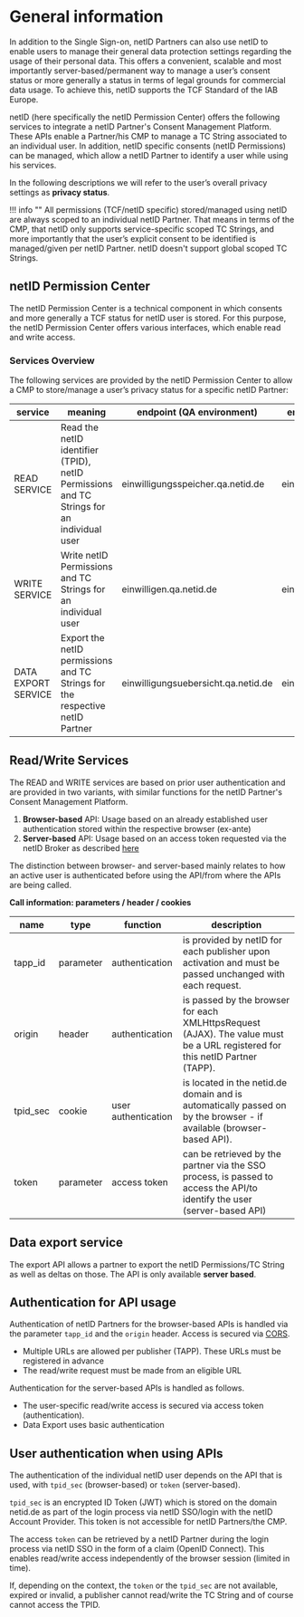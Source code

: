 # General information

In addition to the Single Sign-on, netID Partners can also use netID to enable users to manage their general data protection settings regarding the usage of their personal data. This offers a convenient, scalable and most importantly server-based/permanent way to manage a user’s consent status or more generally a status in terms of legal grounds for commercial data usage. To achieve this, netID supports the TCF Standard of the IAB Europe.

netID (here specifically the netID Permission Center) offers the following services to integrate a netID Partner's Consent Management Platform. These APIs enable a Partner/his CMP to manage a TC String associated to an individual user. In addition, netID specific consents (netID Permissions) can be managed, which allow a netID Partner to identify a user while using his services.

In the following descriptions we will refer to the user’s overall privacy settings as **privacy status**.

!!! info  ""
    All permissions (TCF/netID specific) stored/managed using netID are always scoped to an individual netID Partner. That means in terms of the CMP, that netID only supports service-specific scoped TC Strings, and more importantly that the user’s explicit consent to be identified is managed/given per netID Partner. netID doesn't support global scoped TC Strings.

## netID Permission Center

The netID Permission Center is a technical component in which consents and more generally a TCF status for netID user is stored. For this purpose, the netID Permission Center offers various interfaces, which enable read and write access.

### Services Overview

The following services are provided by the netID Permission Center to allow a CMP to store/manage a user’s privacy status for a specific netID Partner:

| service | meaning | endpoint (QA environment) | endpoint (LIVE environment) |
| ----------- | ----------- | ----------- | ----------- |
| READ SERVICE | Read the netID identifier (TPID), netID Permissions and TC Strings for an individual user | einwilligungsspeicher.qa.netid.de | einwilligungsspeicher.netid.de |
| WRITE SERVICE | Write netID Permissions and TC Strings for an individual user | einwilligen.qa.netid.de | einwilligen.netid.de |
| DATA EXPORT SERVICE | Export the netID permissions and TC Strings for the respective netID Partner | einwilligungsuebersicht.qa.netid.de | einwilligungsuebersicht.netid.de |

## Read/Write Services

The READ and WRITE services are based on prior user authentication and are provided in two variants, with similar functions for the netID Partner's Consent Management Platform.

1. **Browser-based** API: Usage based on an already established user authentication stored within the respective browser (ex-ante)
2. **Server-based** API: Usage based on an access token requested via the netID Broker as described [here](access-token.md)

The distinction between browser- and server-based mainly relates to how an active user is authenticated before using the API/from where the APIs are being called.

**Call information: parameters / header / cookies**

| name | type | function  | description |
| ----------- | ----------- | ----------- | ----------- |
| tapp_id | parameter | authentication | is provided by netID for each publisher upon activation and must be passed unchanged with each request. |
| origin | header | authentication | is passed by the browser for each XMLHttpsRequest (AJAX). The value must be a URL registered for this netID Partner (TAPP). |
| tpid_sec | cookie | user authentication | is located in the netid.de domain and is automatically passed on by the browser - if available (browser-based API). |
| token | parameter | access token | can be retrieved by the partner via the SSO process, is passed to access the API/to identify the user (server-based API) |

## Data export service

The export API allows a partner to export the netID Permissions/TC String as well as deltas on those. The API is only available **server based**.

## Authentication for API usage

Authentication of netID Partners for the browser-based APIs is handled via the parameter `tapp_id` and the `origin` header. Access is secured via [CORS](https://en.wikipedia.org/wiki/Cross-origin_resource_sharing).

- Multiple URLs are allowed per publisher (TAPP). These URLs must be registered in advance
- The read/write request must be made from an eligible URL

Authentication for the server-based APIs is handled as follows.

- The user-specific read/write access is secured via access token (authentication).
- Data Export uses basic authentication

## User authentication when using APIs

The authentication of the individual netID user depends on the API that is used, with `tpid_sec` (browser-based) or `token` (server-based).

`tpid_sec` is an encrypted ID Token (JWT) which is stored on the domain netid.de as part of the login process via netID SSO/login with the netID Account Provider. This token is not accessible for netID Partners/the CMP.

The access `token` can be retrieved by a netID Partner during the login process via netID SSO in the form of a claim (OpenID Connect). This enables read/write access independently of the browser session (limited in time).

If, depending on the context, the `token` or the `tpid_sec` are not available, expired or invalid, a publisher cannot read/write the TC String and of course cannot access the TPID.
